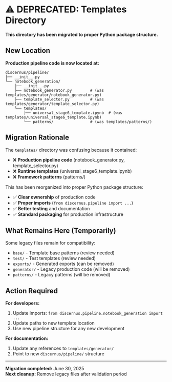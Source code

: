 # ⚠️ DEPRECATED: Templates Directory

**This directory has been migrated to proper Python package structure.**

## New Location

**Production pipeline code is now located at:**
```
discernus/pipeline/
├── __init__.py
└── notebook_generation/
    ├── __init__.py
    ├── notebook_generator.py        # (was templates/generator/notebook_generator.py)
    ├── template_selector.py         # (was templates/generator/template_selector.py)
    └── templates/
        ├── universal_stage6_template.ipynb  # (was templates/universal_stage6_template.ipynb)
        └── patterns/                # (was templates/patterns/)
```

## Migration Rationale

The `templates/` directory was confusing because it contained:
- ❌ **Production pipeline code** (notebook_generator.py, template_selector.py)
- ❌ **Runtime templates** (universal_stage6_template.ipynb)
- ❌ **Framework patterns** (patterns/)

This has been reorganized into proper Python package structure:
- ✅ **Clear ownership** of production code
- ✅ **Proper imports** (`from discernus.pipeline import ...`)
- ✅ **Better testing** and documentation
- ✅ **Standard packaging** for production infrastructure

## What Remains Here (Temporarily)

Some legacy files remain for compatibility:
- `base/` - Template base patterns (review needed)
- `test/` - Test templates (review needed)  
- `exports/` - Generated exports (can be removed)
- `generator/` - Legacy production code (will be removed)
- `patterns/` - Legacy patterns (will be removed)

## Action Required

**For developers:**
1. Update imports: `from discernus.pipeline.notebook_generation import ...`
2. Update paths to new template location
3. Use new pipeline structure for any new development

**For documentation:**
1. Update any references to `templates/generator/`
2. Point to new `discernus/pipeline/` structure

---

**Migration completed:** June 30, 2025  
**Next cleanup:** Remove legacy files after validation period 
